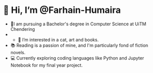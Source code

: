 # 👋 Hi, I’m @Farhain-Humaira
- 🌱I am pursuing a Bachelor's degree in Computer Science at UiTM Chendering
- - 👀 I’m interested in a cat, art and books.
- 📚 Reading is a passion of mine, and I'm particularly fond of fiction novels.
- 💻 Currently exploring coding languages like Python and Jupyter Notebook for my final year project.
  



<!---
Farhain-Humaira/Farhain-Humaira is a ✨ special ✨ repository because its `README.md` (this file) appears on your GitHub profile.
You can click the Preview link to take a look at your changes.
--->
